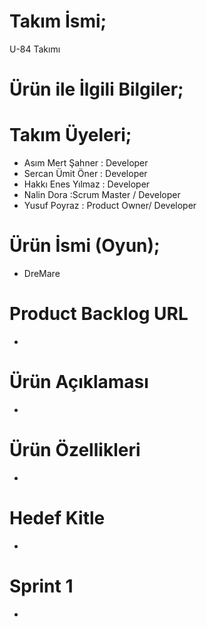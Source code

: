 # Takım İsmi;
U-84 Takımı
# Ürün ile İlgili Bilgiler; 
# Takım Üyeleri;
- Asım Mert Şahner : Developer
- Sercan Ümit Öner : Developer
- Hakkı Enes Yılmaz : Developer
- Nalin Dora :Scrum Master / Developer
- Yusuf Poyraz : Product Owner/ Developer

# Ürün İsmi (Oyun);
- DreMare
# Product Backlog URL
-
# Ürün Açıklaması
-
# Ürün Özellikleri
-
# Hedef Kitle
-
# Sprint 1
-
